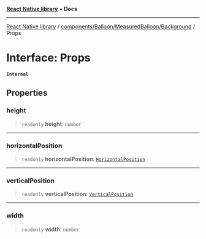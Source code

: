 [**React Native library**](../../../../../index.md) • **Docs**

***

[React Native library](../../../../../modules.md) / [components/Balloon/MeasuredBalloon/Background](../index.md) / Props

# Interface: Props

**`Internal`**

## Properties

### height

> `readonly` **height**: `number`

***

### horizontalPosition

> `readonly` **horizontalPosition**: [`HorizontalPosition`](../enumerations/HorizontalPosition.md)

***

### verticalPosition

> `readonly` **verticalPosition**: [`VerticalPosition`](../enumerations/VerticalPosition.md)

***

### width

> `readonly` **width**: `number`
